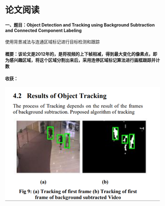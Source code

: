 # 论文阅读

#### 一、题目：Object Detection and Tracking using Background Subtraction and Connected Component Labeling

使用背景减法与连通区域标记进行目标检测和跟踪

#### 概要：该论文是2012年的，是将视频的上下帧相减，得到最大变化的像素点，即为感兴趣区域，将这个区域分割出来后，采用连停区域标记算法进行画框跟踪并计数

#### 收获：

![1590681178261](./pic/1590681928.png)